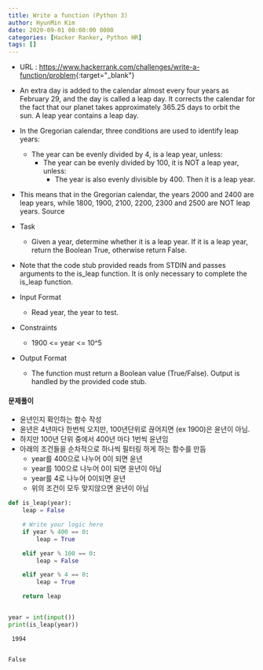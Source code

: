 ```yaml
---
title: Write a function (Python 3)
author: HyunMin Kim
date: 2020-09-01 00:00:00 0000
categories: [Hacker Ranker, Python HR]
tags: []
---
```


- URL : <https://www.hackerrank.com/challenges/write-a-function/problem>{:target="_blank"}

- An extra day is added to the calendar almost every four years as February 29, and the day is called a leap day. It corrects the calendar for the fact that our planet takes approximately 365.25 days to orbit the sun. A leap year contains a leap day.

- In the Gregorian calendar, three conditions are used to identify leap years:
    - The year can be evenly divided by 4, is a leap year, unless:
        - The year can be evenly divided by 100, it is NOT a leap year, unless:
            - The year is also evenly divisible by 400. Then it is a leap year.
- This means that in the Gregorian calendar, the years 2000 and 2400 are leap years, while 1800, 1900, 2100, 2200, 2300 and 2500 are NOT leap years. Source

- Task
    - Given a year, determine whether it is a leap year. If it is a leap year, return the Boolean True, otherwise return False.
    
- Note that the code stub provided reads from STDIN and passes arguments to the is_leap function. It is only necessary to complete the is_leap function.

- Input Format
    - Read year, the year to test.

- Constraints
    - 1900 <= year <= 10^5

- Output Format
    - The function must return a Boolean value (True/False). Output is handled by the provided code stub.

#### 문제풀이
- 윤년인지 확인하는 함수 작성
- 윤년은 4년마다 한번씩 오지만, 100년단위로 끊어지면 (ex 1900)은 윤년이 아님.
- 하지만 100년 단위 중에서 400년 마다 1번씩 윤년임
- 아래의 조건들을 순차적으로 하나씩 필터링 하게 하는 함수를 만듬
    - year를 400으로 나누어 0이 되면 윤년
    - year를 100으로 나누어 0이 되면 윤년이 아님
    - year를 4로 나누어 0이되면 윤년
    - 위의 조건이 모두 맞지않으면 윤년이 아님


```python
def is_leap(year):
    leap = False

    # Write your logic here
    if year % 400 == 0:
        leap = True

    elif year % 100 == 0:
        leap = False

    elif year % 4 == 0:
        leap = True

    return leap


year = int(input())
print(is_leap(year))
```

     1994


    False



```python

```
